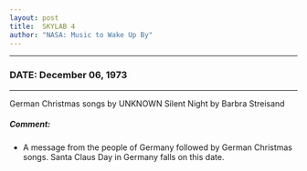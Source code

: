 ```yaml
---
layout: post
title:  SKYLAB 4
author: "NASA: Music to Wake Up By"
---
```


----
### DATE: December 06, 1973
----
German Christmas songs by UNKNOWN
Silent Night by Barbra Streisand

##### Comment:
* A message from the people of Germany followed by German Christmas songs. Santa Claus Day in Germany falls on this date.
